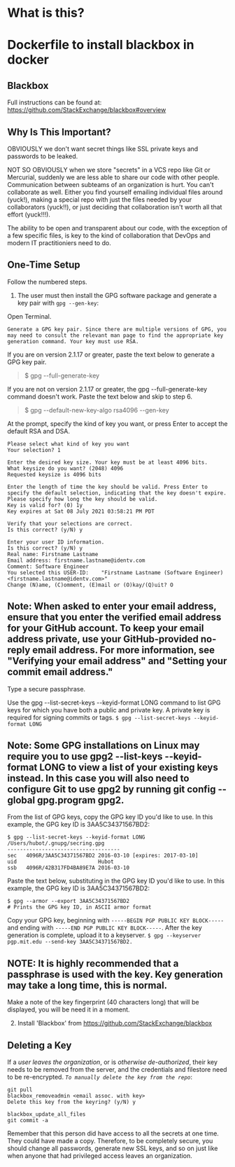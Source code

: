 What is this?
==============
Dockerfile to install blackbox in docker
========================================

Blackbox
-

Full instructions can be found at: https://github.com/StackExchange/blackbox#overview

Why Is This Important?
-

OBVIOUSLY we don't want secret things like SSL private keys and passwords to be leaked.

NOT SO OBVIOUSLY when we store "secrets" in a VCS repo like Git or Mercurial, suddenly we are less able to share our code with other people. Communication between subteams of an organization is hurt. You can't collaborate as well. Either you find yourself emailing individual files around (yuck!), making a special repo with just the files needed by your collaborators (yuck!!), or just deciding that collaboration isn't worth all that effort (yuck!!!).

The ability to be open and transparent about our code, with the exception of a few specific files, is key to the kind of collaboration that DevOps and modern IT practitioniers need to do.

One-Time Setup
-
Follow the numbered steps.

1. The user must then install the GPG software package and generate a key pair with `gpg --gen-key`:

Open Terminal.

```
Generate a GPG key pair. Since there are multiple versions of GPG, you may need to consult the relevant man page to find the appropriate key generation command. Your key must use RSA.
```

If you are on version 2.1.17 or greater, paste the text below to generate a GPG key pair.

>$ gpg --full-generate-key

If you are not on version 2.1.17 or greater, the gpg --full-generate-key command doesn't work. Paste the text below and skip to step 6.

>$ gpg --default-new-key-algo rsa4096 --gen-key


At the prompt, specify the kind of key you want, or press Enter to accept the default RSA and DSA.

```
Please select what kind of key you want
Your selection? 1
```

```
Enter the desired key size. Your key must be at least 4096 bits.
What keysize do you want? (2048) 4096 
Requested keysize is 4096 bits
```

```
Enter the length of time the key should be valid. Press Enter to specify the default selection, indicating that the key doesn't expire.
Please specify how long the key should be valid.
Key is valid for? (0) 1y
Key expires at Sat 08 July 2021 03:58:21 PM PDT
```

```
Verify that your selections are correct.
Is this correct? (y/N) y
```

```
Enter your user ID information.
Is this correct? (y/N) y
Real name: Firstname Lastname
Email address: firstname.lastname@identv.com
Comment: Software Engineer
You selected this USER-ID:    "Firstname Lastname (Software Engineer) <firstname.lastname@identv.com>"
Change (N)ame, (C)omment, (E)mail or (O)kay/(Q)uit? O
```

Note: When asked to enter your email address, ensure that you enter the verified email address for your GitHub account. To keep your email address private, use your GitHub-provided no-reply email address. For more information, see "Verifying your email address" and "Setting your commit email address."
-

Type a secure passphrase.

Use the gpg --list-secret-keys --keyid-format LONG command to list GPG keys for which you have both a public and private key. A private key is required for signing commits or tags.
`$ gpg --list-secret-keys --keyid-format LONG`


Note: Some GPG installations on Linux may require you to use gpg2 --list-keys --keyid-format LONG to view a list of your existing keys instead. In this case you will also need to configure Git to use gpg2 by running git config --global gpg.program gpg2.
-

From the list of GPG keys, copy the GPG key ID you'd like to use. In this example, the GPG key ID is 3AA5C34371567BD2:
```
$ gpg --list-secret-keys --keyid-format LONG
/Users/hubot/.gnupg/secring.gpg
------------------------------------
sec   4096R/3AA5C34371567BD2 2016-03-10 [expires: 2017-03-10]
uid                          Hubot 
ssb   4096R/42B317FD4BA89E7A 2016-03-10
```

Paste the text below, substituting in the GPG key ID you'd like to use. In this example, the GPG key ID is 3AA5C34371567BD2:
```
$ gpg --armor --export 3AA5C34371567BD2
# Prints the GPG key ID, in ASCII armor format
```

Copy your GPG key, beginning with `-----BEGIN PGP PUBLIC KEY BLOCK-----` and ending with `-----END PGP PUBLIC KEY BLOCK-----`. After the key generation is complete, upload it to a keyserver.
`$ gpg --keyserver pgp.mit.edu --send-key 3AA5C34371567BD2.`


NOTE: It is highly recommended that a passphrase is used with the key. Key generation may take a long time, this is normal.
-

Make a note of the key fingerprint (40 characters long) that will be displayed, you will
be need it in a moment.

2. Install 'Blackbox' from https://github.com/StackExchange/blackbox

Deleting a Key
---------------
If a *user leaves the organization*, or is *otherwise de-authorized*, their key needs to be removed from the server, and the credentials and filestore need to be re-encrypted. *`To manually delete the key from the repo`*:
```
git pull
blackbox_removeadmin <email assoc. with key>
Delete this key from the keyring? (y/N) y

blackbox_update_all_files
git commit -a
```

Remember that this person did have access to all the secrets at one time. They could have made a copy. Therefore, to be completely secure, you should change all passwords, generate new SSL keys, and so on just like when anyone that had privileged access leaves an organization.
